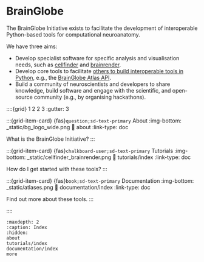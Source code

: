 # BrainGlobe

The BrainGlobe Initiative exists to facilitate the development of interoperable Python-based tools for computational neuroanatomy.

We have three aims:

* Develop specialist software for specific analysis and visualisation needs, such as 
[cellfinder](/documentation/cellfinder/index) and [brainrender](/documentation/brainrender/index).
* Develop core tools to facilitate [others to build interoperable tools in Python](external-tools), e.g., the 
[BrainGlobe Atlas API](/documentation/bg-atlasapi/index).
* Build a community of neuroscientists and developers to share knowledge, build software and engage with the 
scientific, and open-source community (e.g., by organising hackathons).


::::{grid} 1 2 2 3
:gutter: 3

:::{grid-item-card} {fas}`question;sd-text-primary` About
:img-bottom: _static/bg_logo_wide.png
:link: about
:link-type: doc

What is the BrainGlobe Initiative?
:::

:::{grid-item-card} {fas}`chalkboard-user;sd-text-primary` Tutorials
:img-bottom: _static/cellfinder_brainrender.png
:link: tutorials/index
:link-type: doc

How do I get started with these tools?
:::

:::{grid-item-card} {fas}`book;sd-text-primary` Documentation
:img-bottom: _static/atlases.png
:link: documentation/index
:link-type: doc

Find out more about these tools.
:::

::::

```{toctree}
:maxdepth: 2
:caption: Index
:hidden:
about
tutorials/index
documentation/index
more
```
